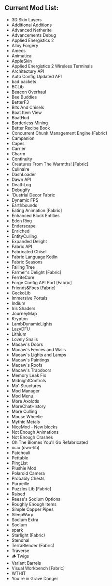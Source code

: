 ## Current Mod List:
- 3D Skin Layers
- Additional Additions
- Advanced Netherite
- Advancements Debug
- Applied Energistics 2
- Alloy Forgery
- Amecs
- Animatica
- AppleSkin
- Applied Energistics 2 Wireless Terminals
- Architectury API
- Auto Config Updated API
- bad packets
- BCLib
- Beacon Overhaul
- Bee Buddies
- BetterF3
- Bits And Chisels
- Boat Item View
- BoatHud
- Borderless Mining
- Better Recipe Book
- Concurrent Chunk Management Engine (Fabric)
- Campanion
- Capes
- Carrier
- Charm
- Continuity
- Creatures From The Warmths! [Fabric]
- Culinaire
- DashLoader
- Dawn API
- DeathLog
- Debugify
- 'Dustrial Decor Fabric
- Dynamic FPS
- Earthbounds
- Eating Animation [Fabric]
- Enhanced Block Entities
- Eden Ring
- Enderscape
- Enriched
- EntityCulling
- Expanded Delight
- Fabric API
- Fabricated Chisel
- Fabric Language Kotlin
- Fabric Seasons
- Falling Tree
- Farmer's Delight [Fabric]
- FerriteCore
- Forge Config API Port [Fabric]
- Friends&Foes (Fabric)
- GeckoLib
- Immersive Portals
- Indium
- Iris Shaders
- JourneyMap
- Krypton
- LambDynamicLights
- LazyDFU
- Lithium
- Lovely Snails
- Macaw's Doors
- Macaw's Fences and Walls
- Macaw's Lights and Lamps
- Macaw's Paintings
- Macaw's Roofs
- Macaw's Trapdoors
- Memory Leak Fix
- MidnightControls
- Mo' Structures
- Mod Manager
- Mod Menu
- More Axolotls
- MoreChatHistory
- More Culling
- Mouse Wheelie
- Mythic Metals
- NiceMod - New blocks
- Not Enough Animations
- Not Enough Crashes
- Oh The Biomes You'll Go Refabricated
- oωo (owo-lib)
- Patchouli
- Pettable
- PingList
- Plushie Mod
- Polaroid Camera
- Probably Chests
- Purpeille
- Puzzles Lib [Fabric]
- Raised
- Reese's Sodium Options
- Roughly Enough Items
- Simple Copper Pipes
- SleepWarp
- Sodium Extra
- Sodium
- spark
- Starlight (Fabric)
- Stendhal
- TerraBlender (Fabric)
- Traverse
- 🪵 Twigs
- Variant Barrels
- Visual Workbench [Fabric]
- WTHIT
- You're in Grave Danger